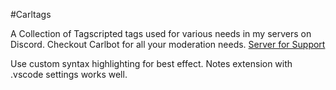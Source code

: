 #Carltags

A Collection of Tagscripted tags used for various needs in my servers on Discord. Checkout Carlbot for all your moderation needs.
[Server for Support](https://discord.gg/carl)

Use custom syntax highlighting for best effect. Notes extension with .vscode settings works well.
